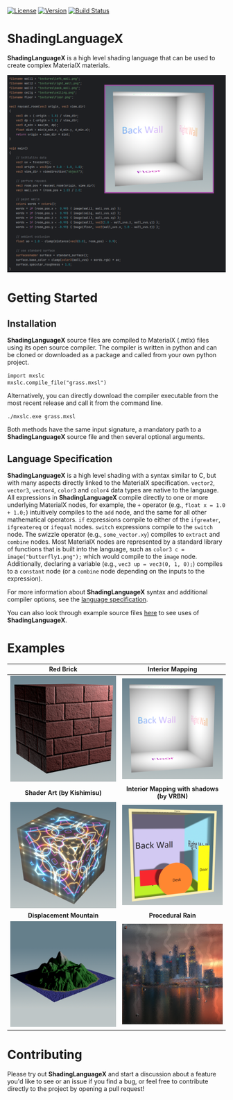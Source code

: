 [![License](https://img.shields.io/badge/License-Apache%202.0-blue.svg)](https://github.com/jakethorn/MXSL/blob/main/LICENSE)
[![Version](https://img.shields.io/github/v/release/jakethorn/MXSL)](https://github.com/jakethorn/MXSL/releases/latest)
[![Build Status](https://github.com/jakethorn/MXSL/workflows/automated-tests/badge.svg)](https://github.com/jakethorn/MXSL/actions)

# ShadingLanguageX
__ShadingLanguageX__ is a high level shading language that can be used to create complex MaterialX materials.  
  
![](examples/readme_example.png)


# Getting Started

## Installation
__ShadingLanguageX__ source files are compiled to MaterialX (.mtlx) files using its open source compiler. The compiler is written in python and can be cloned or downloaded as a package and called from your own python project. 
```
import mxslc
mxslc.compile_file("grass.mxsl")
```
Alternatively, you can directly download the compiler executable from the most recent release and call it from the command line.
```
./mxslc.exe grass.mxsl
```
Both methods have the same input signature, a mandatory path to a __ShadingLanguageX__ source file and then several optional arguments.

## Language Specification
__ShadingLanguageX__ is a high level shading with a syntax similar to C, but with many aspects directly linked to the MaterialX specification. `vector2`, `vector3`, `vector4`, `color3` and `color4` data types are native to the language. All expressions in __ShadingLanguageX__ compile directly to one or more underlying MaterialX nodes, for example, the `+` operator (e.g., `float x = 1.0 + 1.0;`) intuitively compiles to the `add` node, and the same for all other mathematical operators. `if` expressions compile to either of the `ifgreater`, `ifgreatereq` or `ifequal` nodes. `switch` expressions compile to the `switch` node. The swizzle operator (e.g., `some_vector.xy`) compiles to `extract` and `combine` nodes. Most MaterialX nodes are represented by a standard library of functions that is built into the language, such as `color3 c = image("butterfly1.png");` which would compile to the `image` node. Additionally, declaring a variable (e.g., `vec3 up = vec3(0, 1, 0);`) compiles to a `constant` node (or a `combine` node depending on the inputs to the expression).  
  
For more information about __ShadingLanguageX__ syntax and additional compiler options, see the [language specification](https://github.com/jakethorn/ShadingLanguageX/blob/main/language-spec/LanguageSpecification_v0_1-beta.md).  
  
You can also look through example source files [here](https://github.com/jakethorn/ShadingLanguageX/tree/main/examples) to see uses of __ShadingLanguageX__.


# Examples
Red Brick                    |  Interior Mapping
:---------------------------:|:---------------------------:
![](examples/redbrick.png)   |  ![](examples/interiormapping.png)
__Shader Art (by Kishimisu)__    |  __Interior Mapping with shadows (by VRBN)__
![](examples/shaderart.png)  |  ![](examples/lit_interiors.png)
__Displacement Mountain__    |    __Procedural Rain__
![](examples/mountain.png)   |  ![](examples/rain.png)

# Contributing
Please try out __ShadingLanguageX__ and start a discussion about a feature you'd like to see or an issue if you find a bug, or feel free to contribute directly to the project by opening a pull request!
